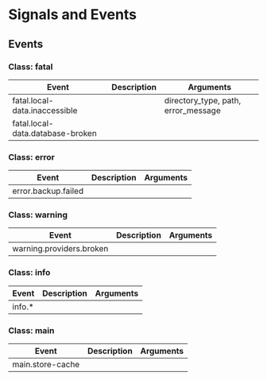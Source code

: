 # Signals and Events

## Events

### Class: fatal

| Event                | Description                                              | Arguments |
|----------------------|----------------------------------------------------------|-----------|
| fatal.local-data.inaccessible | | directory_type, path, error_message |
| fatal.local-data.database-broken | | |

### Class: error

| Event                | Description                                              | Arguments |
|----------------------|----------------------------------------------------------|-----------|
| error.backup.failed  | | |

### Class: warning

| Event                | Description                                              | Arguments |
|----------------------|----------------------------------------------------------|-----------|
| warning.providers.broken | | |

### Class: info

| Event                | Description                                              | Arguments |
|----------------------|----------------------------------------------------------|-----------|
| info.*    | | |

### Class: main

| Event                | Description                                              | Arguments |
|----------------------|----------------------------------------------------------|-----------|
| main.store-cache    | | |
